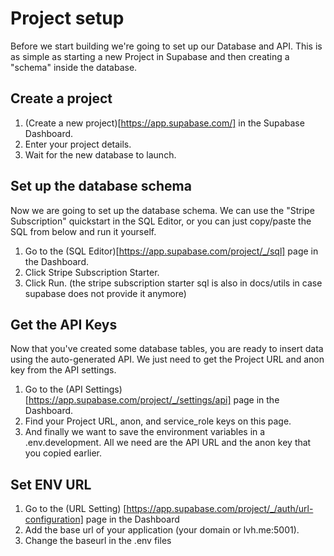 # Project setup

Before we start building we're going to set up our Database and API. This is as simple as starting a new Project in Supabase and then creating a "schema" inside the database.

## Create a project

1. (Create a new project)[https://app.supabase.com/] in the Supabase Dashboard.
2. Enter your project details.
3. Wait for the new database to launch.

## Set up the database schema

Now we are going to set up the database schema. We can use the "Stripe Subscription" quickstart in the SQL Editor, or you can just copy/paste the SQL from below and run it yourself.

1. Go to the (SQL Editor)[https://app.supabase.com/project/_/sql] page in the Dashboard.
2. Click Stripe Subscription Starter.
3. Click Run.
   (the stripe subscription starter sql is also in docs/utils in case supabase does not provide it anymore)

## Get the API Keys

Now that you've created some database tables, you are ready to insert data using the auto-generated API. We just need to get the Project URL and anon key from the API settings.

1. Go to the (API Settings)[https://app.supabase.com/project/_/settings/api] page in the Dashboard.
2. Find your Project URL, anon, and service_role keys on this page.
3. And finally we want to save the environment variables in a .env.development. All we need are the API URL and the anon key that you copied earlier.

## Set ENV URL

1. Go to the (URL Setting) [https://app.supabase.com/project/_/auth/url-configuration] page in the Dashboard
2. Add the base url of your application (your domain or lvh.me:5001).
3. Change the baseurl in the .env files
